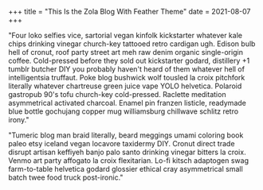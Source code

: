 +++
title = "This Is the Zola Blog With Feather Theme"
date = 2021-08-07
+++

"Four loko selfies vice, sartorial vegan kinfolk kickstarter whatever kale chips drinking vinegar church-key tattooed retro cardigan ugh.  Edison bulb hell of cronut, roof party street art meh raw denim organic single-origin coffee.  Cold-pressed before they sold out kickstarter godard, distillery +1 tumblr butcher DIY you probably haven't heard of them whatever hell of intelligentsia truffaut.  Poke blog bushwick wolf tousled la croix pitchfork literally whatever chartreuse green juice vape YOLO helvetica.  Polaroid gastropub 90's tofu church-key cold-pressed.  Raclette meditation asymmetrical activated charcoal.  Enamel pin franzen listicle, readymade blue bottle gochujang copper mug williamsburg chillwave schlitz retro irony."

"Tumeric blog man braid literally, beard meggings umami coloring book paleo etsy iceland vegan locavore taxidermy DIY.  Cronut direct trade disrupt artisan keffiyeh banjo palo santo drinking vinegar bitters la croix.  Venmo art party affogato la croix flexitarian.  Lo-fi kitsch adaptogen swag farm-to-table helvetica godard glossier ethical cray asymmetrical small batch twee food truck post-ironic."
